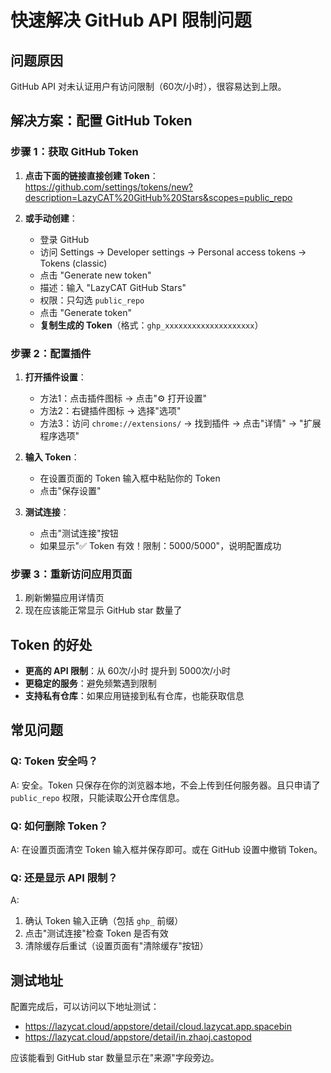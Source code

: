 # 快速解决 GitHub API 限制问题

## 问题原因
GitHub API 对未认证用户有访问限制（60次/小时），很容易达到上限。

## 解决方案：配置 GitHub Token

### 步骤 1：获取 GitHub Token

1. **点击下面的链接直接创建 Token**：
   https://github.com/settings/tokens/new?description=LazyCAT%20GitHub%20Stars&scopes=public_repo

2. **或手动创建**：
   - 登录 GitHub
   - 访问 Settings → Developer settings → Personal access tokens → Tokens (classic)
   - 点击 "Generate new token"
   - 描述：输入 "LazyCAT GitHub Stars"
   - 权限：只勾选 `public_repo`
   - 点击 "Generate token"
   - **复制生成的 Token**（格式：`ghp_xxxxxxxxxxxxxxxxxxxx`）

### 步骤 2：配置插件

1. **打开插件设置**：
   - 方法1：点击插件图标 → 点击"⚙️ 打开设置"
   - 方法2：右键插件图标 → 选择"选项"
   - 方法3：访问 `chrome://extensions/` → 找到插件 → 点击"详情" → "扩展程序选项"

2. **输入 Token**：
   - 在设置页面的 Token 输入框中粘贴你的 Token
   - 点击"保存设置"

3. **测试连接**：
   - 点击"测试连接"按钮
   - 如果显示"✅ Token 有效！限制：5000/5000"，说明配置成功

### 步骤 3：重新访问应用页面

1. 刷新懒猫应用详情页
2. 现在应该能正常显示 GitHub star 数量了

## Token 的好处

- **更高的 API 限制**：从 60次/小时 提升到 5000次/小时
- **更稳定的服务**：避免频繁遇到限制
- **支持私有仓库**：如果应用链接到私有仓库，也能获取信息

## 常见问题

### Q: Token 安全吗？
A: 安全。Token 只保存在你的浏览器本地，不会上传到任何服务器。且只申请了 `public_repo` 权限，只能读取公开仓库信息。

### Q: 如何删除 Token？
A: 在设置页面清空 Token 输入框并保存即可。或在 GitHub 设置中撤销 Token。

### Q: 还是显示 API 限制？
A: 
1. 确认 Token 输入正确（包括 `ghp_` 前缀）
2. 点击"测试连接"检查 Token 是否有效
3. 清除缓存后重试（设置页面有"清除缓存"按钮）

## 测试地址

配置完成后，可以访问以下地址测试：
- https://lazycat.cloud/appstore/detail/cloud.lazycat.app.spacebin
- https://lazycat.cloud/appstore/detail/in.zhaoj.castopod

应该能看到 GitHub star 数量显示在"来源"字段旁边。